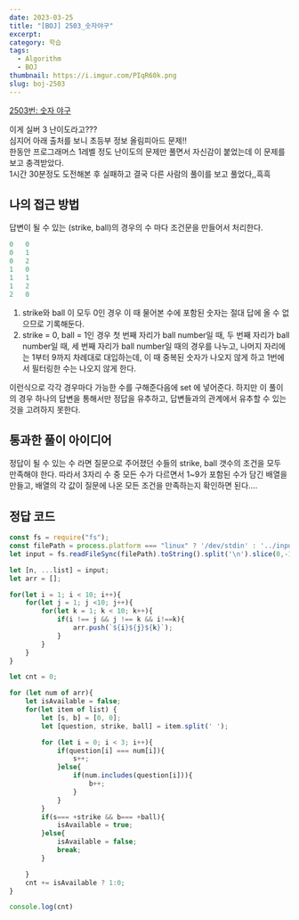 ```yaml
---
date: 2023-03-25
title: "[BOJ] 2503_숫자야구"
excerpt: 
category: 학습
tags:
  - Algorithm
  - BOJ
thumbnail: https://i.imgur.com/PIqR60k.png
slug: boj-2503
---
```

[2503번: 숫자 야구](https://www.acmicpc.net/problem/2503)

이게 실버 3 난이도라고???  
심지어 아래 출처를 보니 초등부 정보 올림피아드 문제!!  
한동안 프로그래머스 1레벨 정도 난이도의 문제만 풀면서 자신감이 붙었는데 이 문제를 보고 충격받았다.  
1시간 30분정도 도전해본 후 실패하고 결국 다른 사람의 풀이를 보고 풀었다,,흑흑  
## 나의 접근 방법
답변이 될 수 있는 (strike, ball)의 경우의 수 마다 조건문을 만들어서 처리한다.
```jsx
0   0
0   1
0   2
1   0
1   1
1   2
2   0
```
1. strike와 ball 이 모두 0인 경우
   이 때 물어본 수에 포함된 숫자는 절대 답에 올 수 없으므로 기록해둔다.
2. strike = 0, ball = 1인 경우
   첫 번째 자리가 ball number일 때, 두 번째 자리가 ball number일 때, 세 번째 자리가 ball number일 때의 경우를 나누고, 나머지 자리에는 1부터 9까지 차례대로 대입하는데, 이 때 중복된 숫자가 나오지 않게 하고 1번에서 필터링한 수는 나오지 않게 한다.

이런식으로 각각 경우마다 가능한 수를 구해준다음에 set 에 넣어준다.
하지만 이 풀이의 경우 하나의 답변을 통해서만 정답을 유추하고, 답변들과의 관계에서 유추할 수 있는 것을 고려하지 못한다.
## 통과한 풀이 아이디어
정답이 될 수 있는 수 라면 질문으로 주어졌던 수들의 strike, ball 갯수의 조건을 모두 만족해야 한다.
따라서 3자리 수 중 모든 수가 다르면서 1~9가 포함된 수가 담긴 배열을 만들고, 배열의 각 값이 질문에 나온 모든 조건을 만족하는지 확인하면 된다….
## 정답 코드
```jsx
const fs = require("fs");
const filePath = process.platform === "linux" ? '/dev/stdin' : '../input.txt';
let input = fs.readFileSync(filePath).toString().split('\n').slice(0,-1);

let [n, ...list] = input;
let arr = [];

for(let i = 1; i < 10; i++){
    for(let j = 1; j <10; j++){
        for(let k = 1; k < 10; k++){
            if(i !== j && j !== k && i!==k){
                arr.push(`${i}${j}${k}`);
            }
        }
    }
}

let cnt = 0;

for (let num of arr){
    let isAvailable = false;
    for(let item of list) {
        let [s, b] = [0, 0];
        let [question, strike, ball] = item.split(' ');

        for (let i = 0; i < 3; i++){
            if(question[i] === num[i]){
                s++;
            }else{
                if(num.includes(question[i])){
                    b++;
                }
            }
        }
        if(s=== +strike && b=== +ball){
            isAvailable = true;
        }else{
            isAvailable = false;
            break;
        }

    }
    cnt += isAvailable ? 1:0;
}

console.log(cnt)
```
